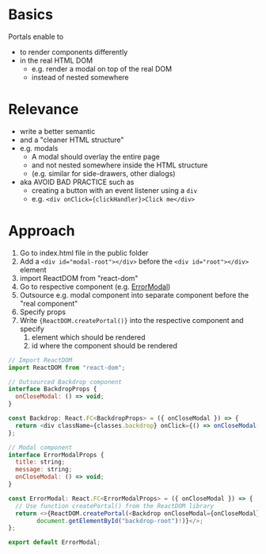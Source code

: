 # Basics

Portals enable to

- to render components differently
- in the real HTML DOM
  - e.g. render a modal on top of the real DOM
  - instead of nested somewhere

# Relevance

- write a better semantic
- and a "cleaner HTML structure"
- e.g. modals
  - A modal should overlay the entire page
  - and not nested somewhere inside the HTML structure
  - (e.g. similar for side-drawers, other dialogs)
- aka AVOID BAD PRACTICE such as
  - creating a button with an event listener using a `div`
  - e.g. `<div onClick={clickHandler}>Click me</div>`

# Approach

1. Go to index.html file in the public folder
2. Add a `<div id="modal-root"></div>` before the `<div id="root"></div>` element
3. import ReactDOM from "react-dom"
4. Go to respective component (e.g. [ErrorModal](./app_crm-system/src/components/UI/Modal/ErrorModal.tsx))
5. Outsource e.g. modal component into separate component before the "real component"
6. Specify props
7. Write `{ReactDOM.createPortal()}` into the respective component and specify
   1. element which should be rendered
   2. id where the component should be rendered

```javascript
// Import ReactDOM
import ReactDOM from "react-dom";

// Outsourced Backdrop component
interface BackdropProps {
  onCloseModal: () => void;
}

const Backdrop: React.FC<BackdropProps> = ({ onCloseModal }) => {
  return <div className={classes.backdrop} onClick={() => onCloseModal()} />;
};

// Modal component
interface ErrorModalProps {
  title: string;
  message: string;
  onCloseModal: () => void;
}

const ErrorModal: React.FC<ErrorModalProps> = ({ onCloseModal }) => {
  // Use function createPortal() from the ReactDOM library
  return <>{ReactDOM.createPortal(<Backdrop onCloseModal={onCloseModal} />,
        document.getElementById("backdrop-root")!)}</>;
};

export default ErrorModal;
```
